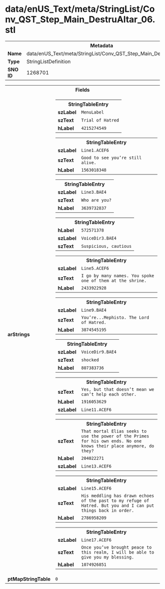 <h1>data/enUS_Text/meta/StringList/Conv_QST_Step_Main_DestruAltar_06.stl</h1><table><tr><th colspan="100%">Metadata</th></tr><tr><td><b>Name</b></td><td>data/enUS_Text/meta/StringList/Conv_QST_Step_Main_DestruAltar_06.stl</td></tr><tr><td><b>Type</b></td><td>StringListDefinition</td></tr><tr><td><b>SNO ID</b></td><td>1268701</td></tr></table>

<table><tr><th colspan="100%">Fields</th></tr><tr><td><b>arStrings</b></td><td><table><tr><th colspan="100%">StringTableEntry</th></tr><tr><td><b>szLabel</b></td><td><code>MenuLabel</code></td></tr><tr><td><b>szText</b></td><td><code>Trial of Hatred</code></td></tr><tr><td><b>hLabel</b></td><td><code>4215274549</code></td></tr></table>


<table><tr><th colspan="100%">StringTableEntry</th></tr><tr><td><b>szLabel</b></td><td><code>Line1.ACEF6</code></td></tr><tr><td><b>szText</b></td><td><code>Good to see you’re still alive.</code></td></tr><tr><td><b>hLabel</b></td><td><code>1563018348</code></td></tr></table>


<table><tr><th colspan="100%">StringTableEntry</th></tr><tr><td><b>szLabel</b></td><td><code>Line3.BAE4</code></td></tr><tr><td><b>szText</b></td><td><code>Who are you?</code></td></tr><tr><td><b>hLabel</b></td><td><code>3639732837</code></td></tr></table>


<table><tr><th colspan="100%">StringTableEntry</th></tr><tr><td><b>hLabel</b></td><td><code>572571378</code></td></tr><tr><td><b>szLabel</b></td><td><code>VoiceDir3.BAE4</code></td></tr><tr><td><b>szText</b></td><td><code>Suspicious, cautious</code></td></tr></table>


<table><tr><th colspan="100%">StringTableEntry</th></tr><tr><td><b>szLabel</b></td><td><code>Line5.ACEF6</code></td></tr><tr><td><b>szText</b></td><td><code>I go by many names. You spoke one of them at the shrine.</code></td></tr><tr><td><b>hLabel</b></td><td><code>2433922928</code></td></tr></table>


<table><tr><th colspan="100%">StringTableEntry</th></tr><tr><td><b>szLabel</b></td><td><code>Line9.BAE4</code></td></tr><tr><td><b>szText</b></td><td><code>You’re...Mephisto. The Lord of Hatred.</code></td></tr><tr><td><b>hLabel</b></td><td><code>3874545195</code></td></tr></table>


<table><tr><th colspan="100%">StringTableEntry</th></tr><tr><td><b>szLabel</b></td><td><code>VoiceDir9.BAE4</code></td></tr><tr><td><b>szText</b></td><td><code>shocked</code></td></tr><tr><td><b>hLabel</b></td><td><code>807383736</code></td></tr></table>


<table><tr><th colspan="100%">StringTableEntry</th></tr><tr><td><b>szText</b></td><td><code>Yes, but that doesn’t mean we can’t help each other.</code></td></tr><tr><td><b>hLabel</b></td><td><code>1916053629</code></td></tr><tr><td><b>szLabel</b></td><td><code>Line11.ACEF6</code></td></tr></table>


<table><tr><th colspan="100%">StringTableEntry</th></tr><tr><td><b>szText</b></td><td><code>That mortal Elias seeks to use the power of the Primes for his own ends. No one knows their place anymore, do they?</code></td></tr><tr><td><b>hLabel</b></td><td><code>204022271</code></td></tr><tr><td><b>szLabel</b></td><td><code>Line13.ACEF6</code></td></tr></table>


<table><tr><th colspan="100%">StringTableEntry</th></tr><tr><td><b>szLabel</b></td><td><code>Line15.ACEF6</code></td></tr><tr><td><b>szText</b></td><td><code>His meddling has drawn echoes of the past to my refuge of Hatred. But you and I can put things back in order.</code></td></tr><tr><td><b>hLabel</b></td><td><code>2786958209</code></td></tr></table>


<table><tr><th colspan="100%">StringTableEntry</th></tr><tr><td><b>szLabel</b></td><td><code>Line17.ACEF6</code></td></tr><tr><td><b>szText</b></td><td><code>Once you’ve brought peace to this realm, I will be able to give you my blessing.</code></td></tr><tr><td><b>hLabel</b></td><td><code>1074926851</code></td></tr></table>


</td></tr><tr><td><b>ptMapStringTable</b></td><td><code>0</code></td></tr></table>


